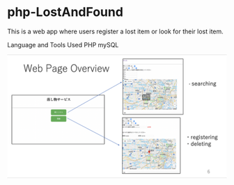 # php-LostAndFound
This is a web app where users register a lost item or look for their lost item.

Language and Tools Used
PHP
mySQL

![alt text](https://github.com/rastaman7/php-LostAndFound/blob/master/images/firstPage.png)


